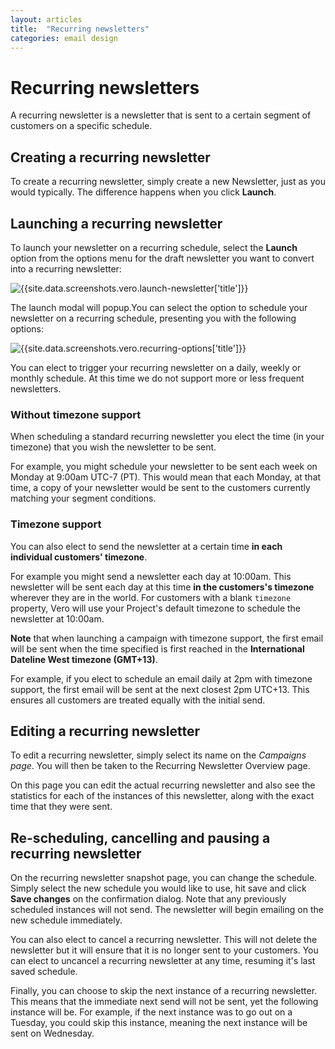 ```yaml
---
layout: articles
title:  "Recurring newsletters"
categories: email design
---
```


# Recurring newsletters

A recurring newsletter is a newsletter that is sent to a certain segment of customers on a specific schedule.

## Creating a recurring newsletter

To create a recurring newsletter, simply create a new Newsletter, just as you would typically. The difference happens when you click **Launch**.

## Launching a recurring newsletter

To launch your newsletter on a recurring schedule, select the 
**Launch** option from the options menu for the draft newsletter you want to convert into a recurring newsletter:

![{{site.data.screenshots.vero.launch-newsletter['title']}}]({{site.data.screenshots.vero.launch-newsletter.image}})

The launch modal will popup.You can select the option to schedule your newsletter on a recurring schedule, presenting you with the following options:

![{{site.data.screenshots.vero.recurring-options['title']}}]({{site.data.screenshots.vero.recurring-options.image}})

You can elect to trigger your recurring newsletter on a daily, weekly or monthly schedule. At this time we do not support more or less frequent newsletters.

### Without timezone support

When scheduling a standard recurring newsletter you elect the time (in your timezone) that you wish the newsletter to be sent.

For example, you might schedule your newsletter to be sent each week on Monday at 9:00am UTC-7 (PT). This would mean that each Monday, at that time, a copy of your newsletter would be sent to the customers currently matching your segment conditions.

### Timezone support

You can also elect to send the newsletter at a certain time **in each individual customers' timezone**.

For example you might send a newsletter each day at 10:00am. This newsletter will be sent each day at this time **in the customers's timezone** wherever they are in the world. For customers with a blank `timezone` property, Vero will use your Project's default timezone to schedule the newsletter at 10:00am.

**Note** that when launching a campaign with timezone support, the first email will be sent when the time specified is first reached in the **International Dateline West timezone (GMT+13)**.

For example, if you elect to schedule an email daily at 2pm with timezone support, the first email will be sent at the next closest 2pm UTC+13. This ensures all customers are treated equally with the initial send.

## Editing a recurring newsletter

To edit a recurring newsletter, simply select its name on the *Campaigns page*. You will then be taken to the Recurring Newsletter Overview page.

On this page you can edit the actual recurring newsletter and also see the statistics for each of the instances of this newsletter, along with the exact time that they were sent.

## Re-scheduling, cancelling and pausing a recurring newsletter

On the recurring newsletter snapshot page, you can change the schedule. Simply select the new schedule you would like to use, hit save and click **Save changes** on the confirmation dialog. Note that any previously scheduled instances will not send. The newsletter will begin emailing on the new schedule immediately.

You can also elect to cancel a recurring newsletter. This will not delete the newsletter but it will ensure that it is no longer sent to your customers. You can elect to uncancel a recurring newsletter at any time, resuming it's last saved schedule.

Finally, you can choose to skip the next instance of a recurring newsletter. This means that the immediate next send will not be sent, yet the following instance will be. For example, if the next instance was to go out on a Tuesday, you could skip this instance, meaning the next instance will be sent on Wednesday.